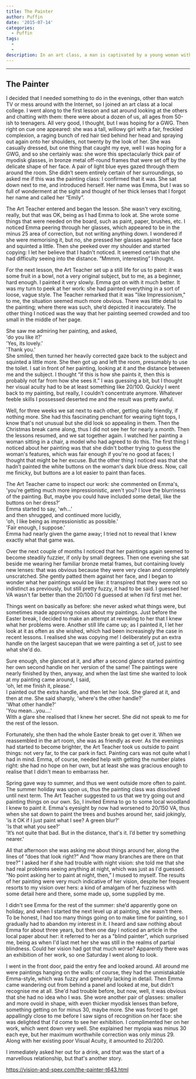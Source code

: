 ```yaml
---
title: The Painter
author: Puffin
date: '2015-07-14'
categories:
  - Puffin
tags:
  - 
  - 
description: In an art class, a man is captivated by a young woman with thick glasses and a unique painting style.
---
```

---------------  
The Painter  
---------------  

I decided that I needed something to do in the evenings, other than watch TV or mess around with the Internet, so I joined an art class at a local college. I went along to the first lesson and sat around looking at the others and chatting with them: there were about a dozen of us, all ages from 50-ish to teenagers. All very good, I thought, but I was hoping for a GWG. Then right on cue one appeared: she was a tall, willowy girl with a fair, freckled complexion, a raging bunch of red hair tied behind her head and spraying out again onto her shoulders, not twenty by the look of her. She was casually dressed, but one thing that caught my eye, well I was hoping for a GWG, and so she certainly was: she wore this spectacularly thick pair of myodisk glasses, in bronze metal off-round frames that were set off by the delicate shape of her face. A pair of light blue eyes gazed through them around the room. She didn’t seem entirely certain of her surroundings, so asked me if this was the painting class: I confirmed that it was. She sat down next to me, and introduced herself. Her name was Emma, but I was so full of wonderment at the sight and thought of her thick lenses that I forgot her name and called her “Emily”.  

The Art Teacher entered and began the lesson. She wasn't very exciting, really, but that was OK, being as I had Emma to look at. She wrote some things that were needed on the board, such as paint, paper, brushes, etc. I noticed Emma peering through her glasses, which appeared to be in the minus 25 area of correction, but not writing anything down. I wondered if she were memorising it, but no, she pressed her glasses against her face and squinted a little. Then she peeked over my shoulder and started copying: I let her believe that I hadn't noticed. It seemed certain that she had difficulty seeing into the distance. “Mmmm, interesting” I thought.  

For the next lesson, the Art Teacher set up a still life for us to paint: it was some fruit in a bowl, not a very original subject, but to me, as a beginner, hard enough. I painted it very slowly. Emma got on with it much better. It was my turn to peek at her work: she had painted everything in a sort of loose, vague style. The Teacher remarked that it was "like Impressionism," to me, the situation seemed much more obvious. There was little detail to the painting; where there was such, she’d depicted it inaccurately. The other thing I noticed was the way that her painting seemed crowded and too small in the middle of her page.  

She saw me admiring her painting, and asked,  
'do you like it?'  
'Yes, its lovely.'  
'Thank you.'  
She smiled, then turned her heavily corrected gaze back to the subject and squinted a little more. She then got up and left the room, presumably to use the toilet. I sat in front of her painting, looking at it and the distance between me and the subject. I thought “if this is how she paints it, then this is probably not far from how she sees it.” I was guessing a bit, but I thought her visual acuity had to be at least something like 20/100. Quickly I went back to my painting, but really, I couldn’t concentrate anymore. Whatever feeble skills I possessed deserted me and the result was pretty awful.  

Well, for three weeks we sat next to each other, getting quite friendly, if nothing more. She had this fascinating penchant for wearing tight tops, I know that's not unusual but she did look so appealing in them. Then the Christmas break came along, thus I did not see her for nearly a month. Then the lessons resumed, and we sat together again. I watched her painting a woman sitting in a chair, a model who had agreed to do this. The first thing I noticed about her painting was that she didn't bother trying to guess the woman's features, which was fair enough if you're no good at faces; I thought that might be her excuse. But the other thing I noticed was that she hadn’t painted the white buttons on the woman's dark blue dress. Now, call me finicky, but buttons are a lot easier to paint than faces.  

The Art Teacher came to inspect our work: she commented on Emma's,  
'you're getting much more impressionistic, aren't you? I love the blurriness of the painting. But, maybe you could have included some detail, like the buttons on her dress?'  
Emma started to say, 
'wh...'  
and then shrugged, and continued more lucidly,  
'oh, I like being as impressionistic as possible.'  
'Fair enough, I suppose.'  
Emma had nearly given the game away; I tried not to reveal that I knew exactly what that game was.  

Over the next couple of months I noticed that her paintings again seemed to become steadily fuzzier, if only by small degrees. Then one evening she sat beside me wearing her familiar bronze metal frames, but containing lovely new lenses: that was obvious because they were very clean and completely unscratched. She gently patted them against her face, and I began to wonder what her paintings would be like: it transpired that they were not so indistinct as previously, but still pretty fuzzy, it had to be said. I guessed her VA wasn't far better than the 20/100 I'd guessed at when I’d first met her. 

Things went on basically as before: she never asked what things were, but sometimes made approving noises about my paintings. Just before the Easter break, I decided to make an attempt at revealing to her that I knew what her problems were. Another still life came up; as I painted it, I let her look at it as often as she wished, which had been increasingly the case in recent lessons. I realised she was copying me! I deliberately put an extra handle on the largest saucepan that we were painting a set of, just to see what she'd do.  

Sure enough, she glanced at it, and after a second glance started painting her own second handle on her version of the same! The paintings were nearly finished by then, anyway, and when the last time she wanted to look at my painting came around, I said,  
'oh, let me finish it, please.'  
I painted out the extra handle, and then let her look. She glared at it, and then at me. She said sharply, 
'where's the other handle?'  
'What other handle?'  
'You mean...you....'  
With a glare she realised that I knew her secret. She did not speak to me for the rest of the lesson.  

Fortunately, she then had the whole Easter break to get over it. When we reassembled in the art room, she was as friendly as ever. As the evenings had started to become brighter, the Art Teacher took us outside to paint things: not very far, to the car park in fact. Painting cars was not quite what I had in mind. Emma, of course, needed help with getting the number plates right: she had no hope on her own, but at least she was gracious enough to realise that I didn't mean to embarrass her.  

Spring gave way to summer, and thus we went outside more often to paint. The summer holiday was upon us, thus the painting class was dissolved until next term. The Art Teacher suggested to us that we try going out and painting things on our own. So, I invited Emma to go to some local woodland I knew to paint it. Emma's eyesight by now had worsened to 20/150 VA, thus when she sat down to paint the trees and bushes around her, said jokingly,  
'is it OK if I just paint what I see? A green blur?'  
'Is that what you see?'  
'It’s not quite that bad. But in the distance, that's it. I’d better try something nearer.'  

All that afternoon she was asking me about things around her, along the lines of “does that look right?” And “how many branches are there on that tree?” I asked her if she had trouble with night vision: she told me that she had real problems seeing anything at night, which was just as I'd guessed. “No point asking her to paint at night, then,” I mused to myself. The results of her painting were very much indicative of her vision, despite her frequent resorts to my vision over hers: a kind of amalgam of her fuzziness with some detail here and there, some made up, some supplied by me.  

I didn't see Emma for the rest of the summer: she’d apparently gone on holiday, and when I started the next level up at painting, she wasn't there. To be honest, I had too many things going on to make time for  painting, so I gradually had to abandon my interest in it. I heard and saw nothing about Emma for about three years, but then one day I noticed an article in the local paper about her: it referred to her as a "blind painter", which surprised me, being as when I'd last met her she was still in the realms of partial blindness. Could her vision had got that much worse? Apparently there was an exhibition of her work, so one Saturday I went along to look.  

I went in the front door, paid the entry fee and looked around. All around me were paintings hanging on the walls: of course, they had the unmistakable Emma-style, which was fuzzy and generally lacking in detail. Then Emma came wandering out from behind a panel and looked at me, but didn’t recognise me at all. She'd had trouble before, but now, well, it was obvious that she had no idea who I was. She wore another pair of glasses: smaller and more ovoid in shape, with even thicker myodisk lenses than before, something getting on for minus 30, maybe more. She was forced to get appallingly close to me before I saw signs of recognition on her face: she was delighted that I'd come to see her exhibition. I complimented her on her work, which went down very well. She explained her myopia was minus 30 each eye, but her maximum worthwhile correction was only minus  29. Along with her existing poor Visual Acuity, it amounted to 20/200. 

I immediately asked her out for a drink, and that was the start of a marvellous relationship, but that's another story.

https://vision-and-spex.com/the-painter-t643.html